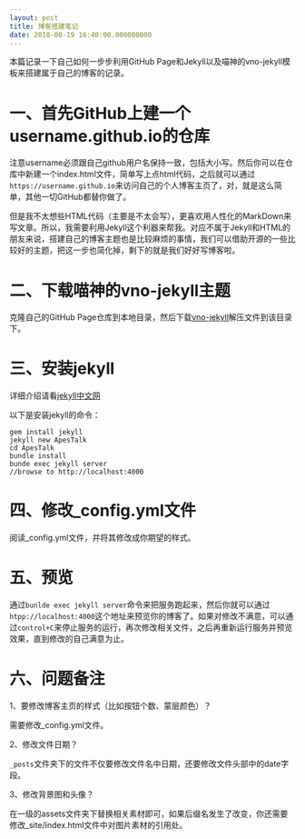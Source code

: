 ```yaml
---
layout: post
title: 博客搭建笔记
date: 2018-08-19 16:40:00.000000000
---
```


>>>
本篇记录一下自己如何一步步利用GitHub Page和Jekyll以及喵神的vno-jekyll模板来搭建属于自己的博客的记录。

# 一、首先GitHub上建一个username.github.io的仓库

注意username必须跟自己github用户名保持一致，包括大小写。然后你可以在仓库中新建一个index.html文件，简单写上点html代码，之后就可以通过``https://username.github.io``来访问自己的个人博客主页了，对，就是这么简单，其他一切GitHub都替你做了。

但是我不太想些HTML代码（主要是不太会写），更喜欢用人性化的MarkDown来写文章。所以，我需要利用Jekyll这个利器来帮我。对应不属于Jekyll和HTML的朋友来说，搭建自己的博客主题也是比较麻烦的事情，我们可以借助开源的一些比较好的主题，把这一步也简化掉，剩下的就是我们好好写博客啦。

# 二、下载喵神的vno-jekyll主题

克隆自己的GitHub Page仓库到本地目录，然后下载[vno-jekyll](https://github.com/onevcat/vno-jekyll)解压文件到该目录下。

# 三、安装jekyll

详细介绍请看[jekyll中文网](http://jekyllcn.com/)

以下是安装jekyll的命令：

```
gem install jekyll
jekyll new ApesTalk
cd ApesTalk
bundle install
bunde exec jekyll server
//browse to http://localhost:4000
```

# 四、修改_config.yml文件

阅读_config.yml文件，并将其修改成你期望的样式。

# 五、预览

通过``bunlde exec jekyll server``命令来把服务跑起来，然后你就可以通过``htpp://localhost:4000``这个地址来预览你的博客了。如果对修改不满意，可以通过``control+C``来停止服务的运行，再次修改相关文件，之后再重新运行服务并预览效果，直到修改的自己满意为止。


# 六、问题备注

1、要修改博客主页的样式（比如按钮个数、蒙层颜色）？

需要修改_config.yml文件。

2、修改文件日期？

``_posts``文件夹下的文件不仅要修改文件名中日期，还要修改文件头部中的date字段。


3、修改背景图和头像？

在一级的assets文件夹下替换相关素材即可，如果后缀名发生了改变，你还需要修改_site/index.html文件中对图片素材的引用处。
